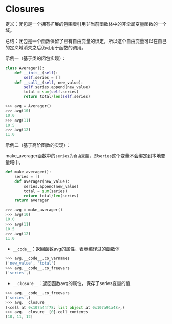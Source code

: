 # Closures

定义：闭包是一个拥有扩展的包围着引用非当前函数体中的非全局变量函数的一个域。

总结：闭包是一个函数保留了已有自由变量的绑定，所以这个自由变量可以在自己的定义域消失之后仍可用于函数的调用。

示例一（基于类的闭包实现）：

```python
class Averager():
    def __init__(self):
        self.series = []
    def __call__(self, new_value):
        self.series.append(new_value)
        total = sum(self.series)
        return total/len(self.series)
```

```python
>>> avg = Averager()
>>> avg(10)
10.0
>>> avg(11)
10.5
>>> avg(12)
11.0
```

示例二（基于高阶函数的实现）：

make_averager函数中的`series`为`自由变量`，即`series`这个变量不会绑定到本地变量域中。

```python
def make_averager():
    series = []
    def averager(new_value):
        series.append(new_value)
        total = sum(series)
        return total/len(series)
    return averager
```

```python
>>> avg = make_averager()
>>> avg(10)
10.0
>>> avg(11)
10.5
>>> avg(12)
11.0
```

- `__code__`：返回函数avg的属性，表示编译过的函数体

```python
>>> avg.__code__.co_varnames
('new_value', 'total')
>>> avg.__code__.co_freevars
('series',)
```

- `__closure__`：返回函数avg的属性，保存了series变量的值

```python
>>> avg.__code__.co_freevars
('series',)
>>> avg.__closure__
(<cell at 0x107a44f78: list object at 0x107a91a48>,)
>>> avg.__closure__[0].cell_contents
[10, 11, 12]
```